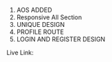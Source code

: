 1. AOS ADDED
2. Responsive All Section
3. UNIQUE DESIGN
4. PROFILE ROUTE
5. LOGIN AND REGISTER DESIGN


Live Link: 
